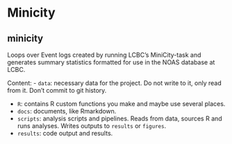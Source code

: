
<!-- README.md is generated from README.Rmd. Please edit that file -->

# Minicity

## minicity

<!-- badges: start -->
<!-- badges: end -->

Loops over Event logs created by running LCBC’s MiniCity-task and
generates summary statistics formatted for use in the NOAS database at
LCBC.

Content: - `data`: necessary data for the project. Do not write to it,
only read from it. Don’t commit to git history.  
- `R`: contains R custom functions you make and maybe use several
places.  
- `docs`: documents, like Rmarkdown.  
- `scripts`: analysis scripts and pipelines. Reads from data, sources R
and runs analyses. Writes outputs to `results` or `figures`.  
- `results`: code output and results.
